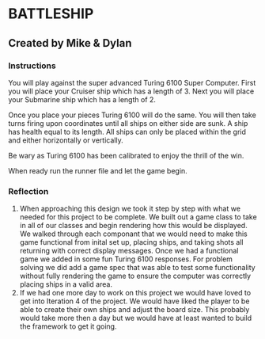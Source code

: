 # BATTLESHIP
## Created by Mike & Dylan

### Instructions
You will play against the super advanced Turing 6100 Super Computer.
First you will place your Cruiser ship which has a length of 3.
Next you will place your Submarine ship which has a length of 2.

Once you place your pieces Turing 6100 will do the same.
You will then take turns firing upon coordinates until all ships on either side are sunk.
A ship has health equal to its length.
All ships can only be placed within the grid and either horizontally or vertically.

Be wary as Turing 6100 has been calibrated to enjoy the thrill of the win.

When ready run the runner file and let the game begin.

### Reflection
1. When approaching this design we took it step by step with what we needed for this project to be complete. We built out a game class to take in all of our classes and begin rendering how this would be displayed. We walked through each componant that we would need to make this game functional from inital set up, placing ships, and taking shots all returning with correct display messages. Once we had a functional game we added in some fun Turing 6100 responses.
For problem solving we did add a game spec that was able to test some functionality without fully rendering the game to ensure the computer was correctly placing ships in a valid area.
2. If we had one more day to work on this project we would have loved to get into Iteration 4 of the project. We would have liked the player to be able to create their own ships and adjust the board size. This probably would take more then a day but we would have at least wanted to build the framework to get it going.  